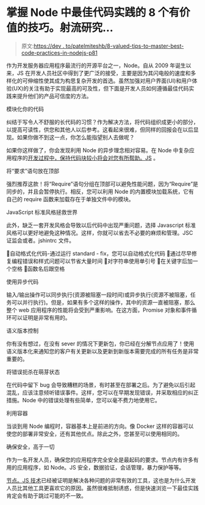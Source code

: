 # 掌握 Node 中最佳代码实践的 8 个有价值的技巧。射流研究…

> 原文:[https://dev . to/patelmiteshb/8-valued-tips-to-master-best-code-practices-in-nodejs-p81](https://dev.to/patelmiteshb/8-valuable-tips-to-master-best-code-practices-in-nodejs-p81)

作为开发服务器应用程序最流行的开源平台之一，Node。自从 2009 年诞生以来，JS 在开发人员社区中得到了更广泛的接受，主要是因为其闪电般的速度和多样化的可伸缩性使其成为构思复杂开发的首选。虽然加强对用户界面(UI)和用户体验(UX)的关注有助于实现最高的可及性，但下面是开发人员如何遵循最佳代码实践来提升他们的产品可信度的方法。

模块化你的代码

纠结于写令人不舒服的长代码的习惯？作为解决方法，将代码组织成更小的部分，以提高可读性，供您和其他人以后参考。这看起来很难，但同样的回报会在以后显现。如果你做不到这一点，你怎么能指望别人去做呢？

如果你这样做了，你会发现利用 Node 的异步理念相对容易。在 Node 中复杂应用程序的[开发过程中，保持代码块较小将会对您有所帮助。JS](https://www.solutionanalysts.com/nodejs-development-services/) 。

将“要求”语句放在顶部

强烈推荐这款！将“Require”语句分组在顶部可以避免性能问题，因为“Require”是同步的，并且会暂停执行。相反，您可以利用 Node 的内置模块加载系统，它有自己的 require 函数来加载存在于单独文件中的模块。

JavaScript 标准风格拯救世界

此外，缺乏一套开发风格会导致以后代码中出现严重问题，选择 Javascript 标准风格可以更好地避免这种情况。这样，你就可以省去不必要的麻烦和管理。JSC 证监会或者。jshintrc 文件。

自动格式化代码-通过运行 standard - fix，您可以自动格式化代码
通过尽早修复编程错误和样式问题可以节省大量时间
对字符串使用单引号
在关键字后加一个空格
函数名后跟空格

使用异步代码

输入/输出操作可以同步执行(资源被阻塞一段时间)或异步执行(资源不被阻塞，任务可以并行执行)。但是，如果有多个这样的操作，其中的资源一直被阻塞，那么整个 web 应用程序的性能将会受到严重影响。在这方面，Promise 对象和事件循环可以证明是非常有用的。

语义版本控制

你有没有想过，在没有 sever 的情况下更新包，你已经在分解节点应用了！使用语义版本化来通知您的客户有关更新以及更新到新版本需要完成的所有任务是非常重要的。

将错误扼杀在萌芽状态

在代码中留下 bug 会导致糟糕的场景，有时甚至在部署之后。为了避免以后引起混乱，应该注意倾听错误事件。这样，您可以在早期发现错误，并采取相应的纠正措施。Node 中的错误处理有些简单，您可以毫不费力地使用它。

利用容器

当谈到用 Node 编程时，容器基本上是前进的方向。像 Docker 这样的容器可以使您的部署非常安全，还有其他优点。除此之外，您甚至可以使用相同的。

确保安全，高于一切

作为一名开发人员，确保您的应用程序完全安全是最起码的要求。节点内有许多有用的应用程序，如 Node。JS 安全，数据验证，会话管理，暴力保护等等。

[节点。JS 技术](https://www.solutionanalysts.com/nodejs-development-services/)已经被证明是解决各种问题的非常有效的工具，这也是为什么开发人员比其他工具更喜欢它的原因。虽然很难抵制诱惑，但是快速浏览一下最佳实践肯定会有助于跳过可能的不一致。